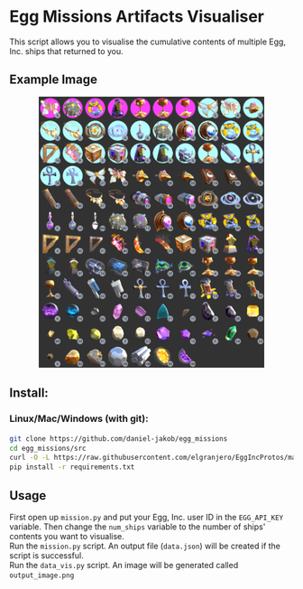 # Egg Missions Artifacts Visualiser

This script allows you to visualise the cumulative contents of multiple Egg, Inc. ships that returned to you.

## Example Image

<p align="center">
<img src="example_output.png" alt="output example image" width="400" alt="Sublime's custom image"/
</p>

## Install:

### Linux/Mac/Windows (with git):

```bash
git clone https://github.com/daniel-jakob/egg_missions
cd egg_missions/src
curl -O -L https://raw.githubusercontent.com/elgranjero/EggIncProtos/main/ei/python/ei_pb2.py
pip install -r requirements.txt
```

## Usage

First open up `mission.py` and put your Egg, Inc. user ID in the `EGG_API_KEY` variable. Then change the `num_ships` variable to the number of ships' contents you want to visualise.
<br>
Run the `mission.py` script. An output file (`data.json`) will be created if the script is successful.
<br>
Run the `data_vis.py` script. An image will be generated called `output_image.png`
